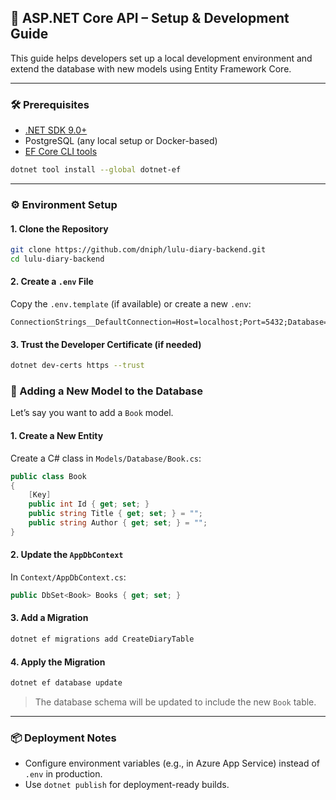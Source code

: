 ﻿## 🚀 ASP.NET Core API – Setup & Development Guide

This guide helps developers set up a local development environment and extend the database with new models using Entity Framework Core.

---

### 🛠️ Prerequisites

- [.NET SDK 9.0+](https://dotnet.microsoft.com/download/dotnet/9.0)
- PostgreSQL (any local setup or Docker-based)
- [EF Core CLI tools](https://learn.microsoft.com/en-us/ef/core/cli/dotnet)

```bash
dotnet tool install --global dotnet-ef
```

---

### ⚙️ Environment Setup

#### 1. **Clone the Repository**

```bash
git clone https://github.com/dniph/lulu-diary-backend.git
cd lulu-diary-backend
```

#### 2. **Create a `.env` File**

Copy the `.env.template` (if available) or create a new `.env`:

```
ConnectionStrings__DefaultConnection=Host=localhost;Port=5432;Database=mydb;Username=myuser;Password=mypass
```

#### 3. **Trust the Developer Certificate (if needed)**

```bash
dotnet dev-certs https --trust
```

### 🧱 Adding a New Model to the Database

Let’s say you want to add a `Book` model.

#### 1. **Create a New Entity**

Create a C# class in `Models/Database/Book.cs`:

```csharp
public class Book
{
    [Key]
    public int Id { get; set; }
    public string Title { get; set; } = "";
    public string Author { get; set; } = "";
}
```

#### 2. **Update the `AppDbContext`**

In `Context/AppDbContext.cs`:

```csharp
public DbSet<Book> Books { get; set; }
```

#### 3. **Add a Migration**

```bash
dotnet ef migrations add CreateDiaryTable
```

#### 4. **Apply the Migration**

```bash
dotnet ef database update
```

> The database schema will be updated to include the new `Book` table.

---

### 📦 Deployment Notes

- Configure environment variables (e.g., in Azure App Service) instead of `.env` in production.
- Use `dotnet publish` for deployment-ready builds.